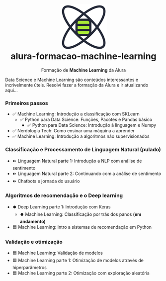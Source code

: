 <h1 align="center">
    <img src="./icon.png" align="center"></img>
    <br/>alura-formacao-machine-learning
</h1>
<p align="center">Formação de <strong>Machine Learning</strong> da Alura</p>

Data Science e Machine Learning são conteúdos interessantes e incrivelmente úteis. Resolvi fazer a formação da Alura e ir atualizando aqui...

### Primeiros passos
- ✅ Machine Learning: Introdução a classificação com SKLearn
  - ✅ Python para Data Science: Funções, Pacotes e Pandas básico
    - ✅ Python para Data Science: Introdução à linguagem e Numpy
- ✅ Nerdologia Tech: Como ensinar uma máquina a aprender
- ✅ Machine Learning: Introdução a algoritmos não supervisionados

### Classificação e Processamento de Linguagem Natural **(pulado)**
- ⏩ Linguagem Natural parte 1: Introdução a NLP com análise de sentimento
- ⏩ Linguagem Natural parte 2: Continuando com a análise de sentimento
- ⏩ Chatbots e jornada do usuário

### Algoritmos de recomendação e o Deep learning
- ⏺️ Deep Learning parte 1: Introdução com Keras
  - ⏺️ Machine Learning: Classificação por trás dos panos **(em andamento)**
- 🟦 Machine Learning: Intro a sistemas de recomendação em Python

### Validação e otimização
- 🟦 Machine Learning: Validação de modelos
- 🟦 Machine Learning parte 1: Otimização de modelos através de hiperparâmetros
- 🟦 Machine Learning parte 2: Otimização com exploração aleatória
